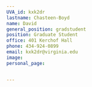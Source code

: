 ```yaml
---
UVA_id: kxk2dr
lastname: Chasteen-Boyd
name: David
general_position: gradstudent
position: Graduate Student
office: 401 Kerchof Hall
phone: 434-924-0899 
email: kxk2dr@virginia.edu
image: 
personal_page:


---
```

